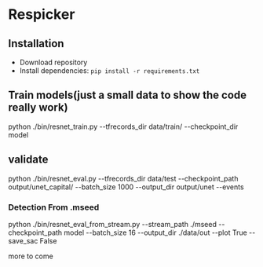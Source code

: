 
Respicker
=============
## Installation
* Download repository
* Install dependencies: `pip install -r requirements.txt`


## Train models(just a small data to show the code really work)

python ./bin/resnet_train.py --tfrecords_dir data/train/  --checkpoint_dir model


## validate
python ./bin/resnet_eval.py --tfrecords_dir data/test --checkpoint_path output/unet_capital/  --batch_size 1000 --output_dir output/unet --events



### Detection From .mseed
python ./bin/resnet_eval_from_stream.py --stream_path ./mseed  --checkpoint_path model --batch_size 16 --output_dir ./data/out --plot True --save_sac False



more to come

